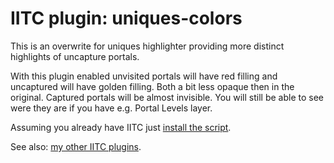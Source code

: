 # IITC plugin: uniques-colors

This is an overwrite for uniques highlighter providing more distinct highlights of uncapture portals.

With this plugin enabled unvisited portals will have red filling and uncaptured will have golden filling. Both a bit less opaque then in the original. Captured portals will be almost invisible. You will still be able to see were they are if you have e.g. Portal Levels layer.

Assuming you already have IITC just [install the script](https://github.com/Eccenux/iitc-plugin-uniques-colors/raw/master/uniques-colors.user.js).

See also: [my other IITC plugins](https://github.com/search?q=user%3AEccenux+iitc-plugin&type=Repositories).

